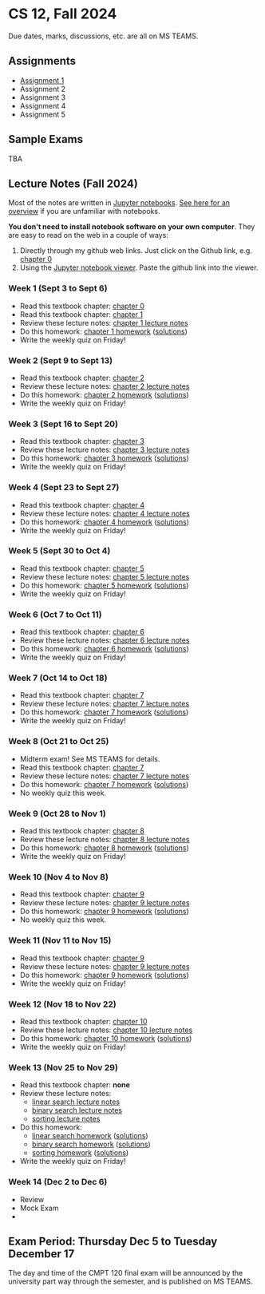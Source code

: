 # CS 12, Fall 2024

Due dates, marks, discussions, etc. are all on MS TEAMS.

## Assignments

- [Assignment 1](https://github.com/Choi-Master/CS12/blob/gh-pages/assignments/a1/a1.ipynb)
- Assignment 2
- Assignment 3
- Assignment 4
- Assignment 5

## Sample Exams

TBA

## Lecture Notes (Fall 2024)

Most of the notes are written in [Jupyter notebooks](https://jupyter.org/). [See
here for an
overview](https://colab.research.google.com/github/AllenDowney/ThinkPython/blob/v3/chapters/jupyter_intro.ipynb)
if you are unfamiliar with notebooks.

**You don't need to install notebook software on your own computer**. They are
easy to read on the web in a couple of ways:

1. Directly through my github web links. Just click on the Github link, e.g.
   [chapter 0](https://github.com/Choi-Master/CS12/blob/gh-pages/textbook/chap00.ipynb)
2. Using the [Jupyter notebook viewer](https://nbviewer.jupyter.org/). Paste the
   github link into the viewer.

### Week 1 (Sept 3 to Sept 6)

- Read this textbook chapter: [chapter 0](https://github.com/Choi-Master/CS12/blob/gh-pages/textbook/chap00.ipynb)
- Read this textbook chapter: [chapter 1](https://github.com/Choi-Master/CS12/blob/gh-pages/textbook/chap01.ipynb)
- Review these lecture notes: [chapter 1 lecture notes](https://github.com/Choi-Master/CS12/blob/gh-pages/lecture_notes/chapter1/chapter1_lecture.ipynb)
- Do this homework: [chapter 1 homework](https://github.com/Choi-Master/CS12/blob/gh-pages/lecture_notes/chapter1/homework1.ipynb) ([solutions](https://github.com/CChoi-Master/CS12/blob/gh-pages/lecture_notes/chapter1/homework1_sol.ipynb))
- Write the weekly quiz on Friday!

### Week 2 (Sept 9 to Sept 13)

- Read this textbook chapter: [chapter 2](https://github.com/Choi-Master/CS12/blob/gh-pages/textbook/chap02.ipynb)
- Review these lecture notes: [chapter 2 lecture notes](https://github.com/Choi-Master/CS12/blob/gh-pages/lecture_notes/chapter2/chapter2_lecture.ipynb)
- Do this homework: [chapter 2 homework](https://github.com/Choi-Master/CS12/blob/gh-pages/lecture_notes/chapter2/homework2.ipynb) ([solutions](https://github.com/Choi-Master/CS12/blob/gh-pages/lecture_notes/chapter2/homework2_sol.ipynb))
- Write the weekly quiz on Friday!

### Week 3 (Sept 16 to Sept 20)

- Read this textbook chapter: [chapter 3](https://github.com/Choi-Master/CS12/blob/gh-pages/textbook/chap03.ipynb)
- Review these lecture notes: [chapter 3 lecture notes](https://github.com/Choi-Master/CS12/blob/gh-pages/lecture_notes/chapter3/chapter3_lecture.ipynb)
- Do this homework: [chapter 3 homework](https://github.com/Choi-Master/CS12/blob/gh-pages/lecture_notes/chapter3/homework3.ipynb) ([solutions](https://github.com/Choi-Master/CS12/blob/gh-pages/lecture_notes/chapter3/homework3_sol.ipynb))
- Write the weekly quiz on Friday!

### Week 4 (Sept 23 to Sept 27)

- Read this textbook chapter: [chapter 4](https://github.com/Choi-Master/CS12/blob/gh-pages/textbook/chap04.ipynb)
- Review these lecture notes: [chapter 4 lecture notes](https://github.com/Choi-Master/CS12/blob/gh-pages/lecture_notes/chapter4/chapter4_lecture.ipynb)
- Do this homework: [chapter 4 homework](https://github.com/Choi-Master/CS12/blob/gh-pages/lecture_notes/chapter4/homework4.ipynb) ([solutions](https://github.com/Choi-Master/CS12/blob/gh-pages/lecture_notes/chapter4/homework4_sol.ipynb))
- Write the weekly quiz on Friday!

### Week 5 (Sept 30 to Oct 4)

- Read this textbook chapter: [chapter 5](https://github.com/Choi-Master/CS12/blob/gh-pages/textbook/chap05.ipynb)
- Review these lecture notes: [chapter 5 lecture notes](https://github.com/Choi-Master/CS12/blob/gh-pages/lecture_notes/chapter5/chapter5_lecture.ipynb)
- Do this homework: [chapter 5 homework](https://github.com/Choi-Master/CS12/blob/gh-pagesn/lecture_notes/chapter5/homework5.ipynb) ([solutions](https://github.com/Choi-Master/CS12/blob/gh-pages/lecture_notes/chapter5/homework5_sol.ipynb))
- Write the weekly quiz on Friday!

### Week 6 (Oct 7 to Oct 11)

- Read this textbook chapter: [chapter 6](https://github.com/Choi-Master/CS12/blob/gh-pages/textbook/chap06.ipynb)
- Review these lecture notes: [chapter 6 lecture notes](https://github.com/Choi-Master/CS12/blob/gh-pages/lecture_notes/chapter6/chapter6_lecture.ipynb)
- Do this homework: [chapter 6 homework](https://github.com/Choi-Master/CS12/blob/gh-pages/lecture_notes/chapter6/homework6.ipynb) ([solutions](https://github.com/Choi-Master/CS12/blob/gh-pages/lecture_notes/chapter6/homework6_sol.ipynb))
- Write the weekly quiz on Friday!

### Week 7 (Oct 14 to Oct 18)

- Read this textbook chapter: [chapter 7](https://github.com/Choi-Master/CS12/blob/gh-pages/textbook/chap07.ipynb)
- Review these lecture notes: [chapter 7 lecture notes](https://github.com/Choi-Master/CS12/blob/gh-pages/lecture_notes/chapter7/chapter7_lecture.ipynb)
- Do this homework: [chapter 7 homework](https://github.com/Choi-Master/CS12/blob/gh-pages/lecture_notes/chapter7/homework7.ipynb) ([solutions](https://github.com/Choi-Master/CS12/blob/gh-pages/lecture_notes/chapter7/homework7_sol.ipynb))
- Write the weekly quiz on Friday!

### Week 8 (Oct 21 to Oct 25)

- Midterm exam! See MS TEAMS for details.
- Read this textbook chapter: [chapter 7](https://github.com/tjd1234/Choi-Master/CS12/blob/gh-pages/textbook/chap07.ipynb)
- Review these lecture notes: [chapter 7 lecture notes](https://github.com/Choi-Master/CS12/blob/gh-pages/lecture_notes/chapter7/chapter7_lecture.ipynb)
- Do this homework: [chapter 7 homework](https://github.com/Choi-Master/CS12/blob/gh-pages/lecture_notes/chapter7/homework7.ipynb) ([solutions](https://github.com/Choi-Master/CS12/blob/gh-pages/lecture_notes/chapter7/homework7_sol.ipynb))
- No weekly quiz this week.

### Week 9 (Oct 28 to Nov 1)

- Read this textbook chapter: [chapter 8](https://github.com/Choi-Master/CS12/blob/gh-pages/textbook/chap08.ipynb)
- Review these lecture notes: [chapter 8 lecture notes](https://github.com/Choi-Master/CS12/blob/gh-pages/lecture_notes/chapter8/chapter8_lecture.ipynb)
- Do this homework: [chapter 8 homework](https://github.com/Choi-Master/CS12/blob/gh-pages/lecture_notes/chapter8/homework8.ipynb) ([solutions](https://github.com/Choi-Master/CS12/blob/gh-pages/lecture_notes/chapter8/homework8_sol.ipynb))
- Write the weekly quiz on Friday!

### Week 10 (Nov 4 to Nov 8)

- Read this textbook chapter: [chapter 9](https://github.com/Choi-Master/CS12/blob/gh-pages/textbook/chap09.ipynb)
- Review these lecture notes: [chapter 9 lecture notes](https://github.com/Choi-Master/CS12/blob/gh-pages/lecture_notes/chapter9/chapter9_lecture.ipynb)
- Do this homework: [chapter 9 homework](https://github.com/Choi-Master/CS12/blob/gh-pages/lecture_notes/chapter9/homework9.ipynb) ([solutions](https://github.com/Choi-Master/CS12/blob/gh-pages/lecture_notes/chapter9/homework9_sol.ipynb))
- No weekly quiz this week.

### Week 11 (Nov 11 to Nov 15)

- Read this textbook chapter: [chapter 9](https://github.com/Choi-Master/CS12/blob/gh-pages/textbook/chap09.ipynb)
- Review these lecture notes: [chapter 9 lecture notes](https://github.com/Choi-Master/CS12/blob/gh-pages/lecture_notes/chapter9/chapter9_lecture.ipynb)
- Do this homework: [chapter 9 homework](https://github.com/Choi-Master/CS12/blob/gh-pages/lecture_notes/chapter9/homework9.ipynb) ([solutions](https://github.com/Choi-Master/CS12/blob/gh-pages/lecture_notes/chapter9/homework9_sol.ipynb))
- Write the weekly quiz on Friday!

### Week 12 (Nov 18 to Nov 22)

- Read this textbook chapter: [chapter 10](https://github.com/Choi-Master/CS12/blob/gh-pages/textbook/chap10.ipynb)
- Review these lecture notes: [chapter 10 lecture notes](https://github.com/Choi-Master/CS12/blob/gh-pages/lecture_notes/chapter10/chapter10_lecture.ipynb)
- Do this homework: [chapter 10 homework](https://github.com/Choi-Master/CS12/blob/gh-pages/lecture_notes/chapter10/homework10.ipynb) ([solutions](https://github.com/Choi-Master/CS12/blob/gh-pages/lecture_notes/chapter10/homework10_sol.ipynb))
- Write the weekly quiz on Friday!

### Week 13 (Nov 25 to Nov 29)

- Read this textbook chapter: **none**
- Review these lecture notes: 
  - [linear search lecture notes](https://github.com/Choi-Master/CS12/blob/gh-pages/lecture_notes/chapter_algorithms/alg1_linear_search/alg1_linear_search.ipynb)
  - [binary search lecture notes](https://github.comChoi-Master/CS12/blob/gh-pages/lecture_notes/chapter_algorithms/alg2_binary_search/alg2_binary_search.ipynb)
  - [sorting lecture notes](https://github.com/Choi-Master/CS12/blob/gh-pages/lecture_notes/chapter_algorithms/alg3_sorting/alg3_sorting.ipynb)
- Do this homework:
   - [linear search homework](https://github.com/Choi-Master/CS12/blob/gh-pages/lecture_notes/chapter_algorithms/alg1_linear_search/alg1_linear_search_homework.ipynb) ([solutions](https://github.com/Choi-Master/CS12/blob/gh-pages/lecture_notes/chapter_algorithms/alg1_linear_search/alg1_linear_search_homework_sol.ipynb))
   - [binary search homework](https://github.com/Choi-Master/CS12/blob/gh-pages/lecture_notes/chapter_algorithms/alg2_binary_search/alg2_binary_search_homework.ipynb) ([solutions](https://github.com/Choi-Master/CS12/blob/gh-pages/lecture_notes/chapter_algorithms/alg2_binary_search/alg2_binary_search_homework_sol.ipynb))
   - [sorting homework](https://github.com/Choi-Master/CS12/blob/gh-pages/lecture_notes/chapter_algorithms/alg3_sorting/alg3_linear_search_homework.ipynb) ([solutions](https://github.com/Choi-Master/CS12/blob/gh-pages/lecture_notes/chapter_algorithms/alg3_sorting/alg3_linear_search_homework_sol.ipynb))
- Write the weekly quiz on Friday!

### Week 14 (Dec 2 to Dec 6)
- Review
- Mock Exam
- 
## Exam Period: Thursday Dec 5 to Tuesday December 17

The day and time of the CMPT 120 final exam will be announced by the university
part way through the semester, and is published on MS TEAMS.
